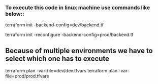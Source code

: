 ### To execute this code in linux machine use commands like below::

terraform init -backend-config=dev/backend.tf

terraform init -reconfigure -backend-config=prod/backend.tf

## Because of multiple environments we have to select which one has to execute

terraform plan -var-file=dev/dev.tfvars
terraform plan -var-file=prod/prod.tfvars